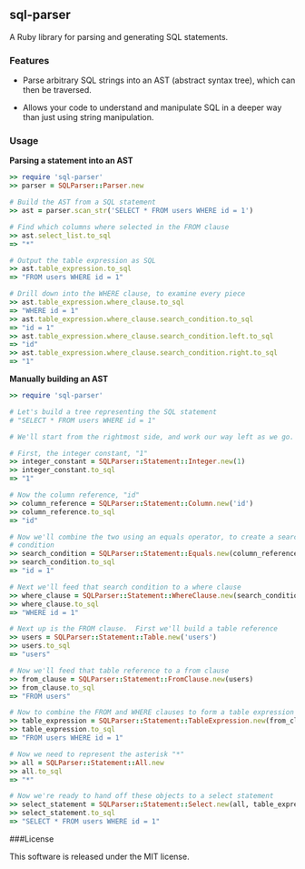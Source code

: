 ## sql-parser

A Ruby library for parsing and generating SQL statements.

### Features

  * Parse arbitrary SQL strings into an AST (abstract syntax tree), which can
    then be traversed.

  * Allows your code to understand and manipulate SQL in a deeper way than
    just using string manipulation.

### Usage

**Parsing a statement into an AST**

```ruby
>> require 'sql-parser'
>> parser = SQLParser::Parser.new

# Build the AST from a SQL statement
>> ast = parser.scan_str('SELECT * FROM users WHERE id = 1')

# Find which columns where selected in the FROM clause
>> ast.select_list.to_sql
=> "*"

# Output the table expression as SQL
>> ast.table_expression.to_sql
=> "FROM users WHERE id = 1"

# Drill down into the WHERE clause, to examine every piece
>> ast.table_expression.where_clause.to_sql
=> "WHERE id = 1"
>> ast.table_expression.where_clause.search_condition.to_sql
=> "id = 1"
>> ast.table_expression.where_clause.search_condition.left.to_sql
=> "id"
>> ast.table_expression.where_clause.search_condition.right.to_sql
=> "1"
```

**Manually building an AST**

```ruby
>> require 'sql-parser'

# Let's build a tree representing the SQL statement
# "SELECT * FROM users WHERE id = 1"

# We'll start from the rightmost side, and work our way left as we go.

# First, the integer constant, "1"
>> integer_constant = SQLParser::Statement::Integer.new(1)
>> integer_constant.to_sql
=> "1"

# Now the column reference, "id"
>> column_reference = SQLParser::Statement::Column.new('id')
>> column_reference.to_sql
=> "id"

# Now we'll combine the two using an equals operator, to create a search
# condition
>> search_condition = SQLParser::Statement::Equals.new(column_reference, integer_constant)
>> search_condition.to_sql
=> "id = 1"

# Next we'll feed that search condition to a where clause
>> where_clause = SQLParser::Statement::WhereClause.new(search_condition)
>> where_clause.to_sql
=> "WHERE id = 1"

# Next up is the FROM clause.  First we'll build a table reference
>> users = SQLParser::Statement::Table.new('users')
>> users.to_sql
=> "users"

# Now we'll feed that table reference to a from clause
>> from_clause = SQLParser::Statement::FromClause.new(users)
>> from_clause.to_sql
=> "FROM users"

# Now to combine the FROM and WHERE clauses to form a table expression
>> table_expression = SQLParser::Statement::TableExpression.new(from_clause, where_clause)
>> table_expression.to_sql
=> "FROM users WHERE id = 1"

# Now we need to represent the asterisk "*"
>> all = SQLParser::Statement::All.new
>> all.to_sql
=> "*"

# Now we're ready to hand off these objects to a select statement
>> select_statement = SQLParser::Statement::Select.new(all, table_expression)
>> select_statement.to_sql
=> "SELECT * FROM users WHERE id = 1"
```
###License

This software is released under the MIT license.